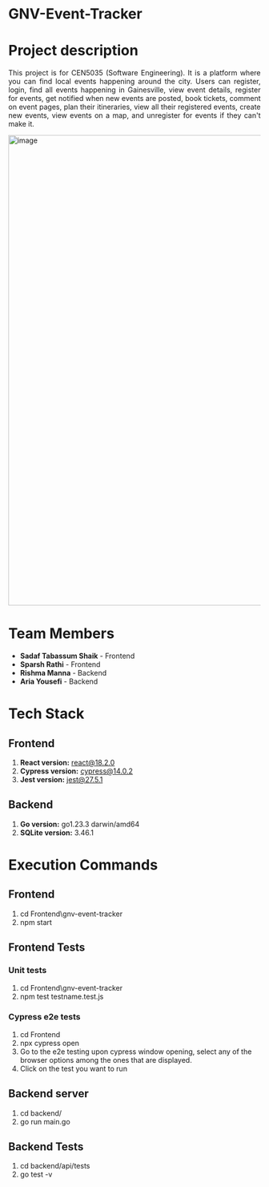 # GNV-Event-Tracker

# Project description
<p align='justify'>
  This project is for CEN5035 (Software Engineering). 
  It is a platform where you can find local events happening around the city. Users can register, login, find all events happening in Gainesville, view event details, register for events, get notified when new events are posted, book tickets, comment on event pages, plan their itineraries, view all their registered events, create new events, view events on a map, and unregister for events if they can't make it.
</p>
<img width="939" alt="image" src="https://github.com/user-attachments/assets/00f9b272-c4a4-4d78-b441-24ba1335815a" />


# Team Members
- **Sadaf Tabassum Shaik** - Frontend
- **Sparsh Rathi** - Frontend
- **Rishma Manna** - Backend
- **Aria Yousefi** - Backend


# Tech Stack
## Frontend
1. **React version:** react@18.2.0
2. **Cypress version:** cypress@14.0.2
3. **Jest version:** jest@27.5.1

## Backend
1. **Go version:** go1.23.3 darwin/amd64
2. **SQLite version:** 3.46.1

# Execution Commands
## Frontend
1. cd Frontend\gnv-event-tracker
3. npm start
## Frontend Tests
### Unit tests
1. cd Frontend\gnv-event-tracker
2. npm test testname.test.js
### Cypress e2e tests
1. cd Frontend
2. npx cypress open
3. Go to the e2e testing upon cypress window opening, select any of the browser options among the ones that are displayed.
4. Click on the test you want to run

## Backend server
1. cd backend/
2. go run main.go
## Backend Tests
1. cd backend/api/tests
2. go test -v
